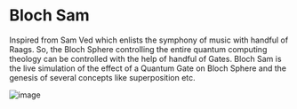 # Bloch Sam

Inspired from Sam Ved which enlists the symphony of music with handful of Raags. So, the Bloch Sphere controlling the entire quantum computing theology can be controlled with the help of handful of Gates. Bloch Sam is the live simulation of the effect of a Quantum Gate on Bloch Sphere and the genesis of several concepts like superposition etc.

![image](https://github.com/user-attachments/assets/489cb87d-6893-4687-a4ec-2b2141e70ae9)
